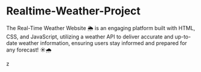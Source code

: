 # Realtime-Weather-Project
The Real-Time Weather Website 🌦️ is an engaging platform built with HTML, CSS, and JavaScript, utilizing a weather API to deliver accurate and up-to-date weather information, ensuring users stay informed and prepared for any forecast! ☀️🌧️

z
